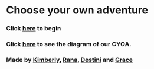 # Choose your own adventure
### Click [here](cyoa-setup/vacation/vacation.md) to begin
### Click [here](https://docs.google.com/drawings/d/1WUxZ2ixHH5jOacdDn9eezGDSDJzcOujgC1WoIu6lxUw/edit) to see the diagram of our CYOA.
### Made by [Kimberly](https://github.com/Kimberlya0114), [Rana](https://github.com/ranay4626), [Destini](https://github.com/destinig4631) and [Grace](https://github.com/graced2739)
